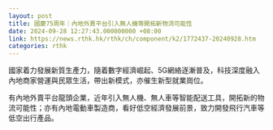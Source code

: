 ```yaml
---
layout: post
title: 國慶75周年｜內地外賣平台引入無人機等開拓新物流可能性
date: 2024-09-28 12:27:43.000000000 +08:00
link: https://news.rthk.hk/rthk/ch/component/k2/1772437-20240928.htm
categories: rthk
---
```


國家着力發展新質生產力，隨着數字經濟崛起、5G網絡逐漸普及，科技深度融入內地商家營運與民眾生活，帶出新模式，亦催生新型就業崗位。

有內地外賣平台龍頭企業，近年引入無人機、無人車等智能配送工具，開拓新的物流可能性；亦有內地電動車製造商，看好低空經濟發展前景，致力開發飛行汽車等低空出行產品。
